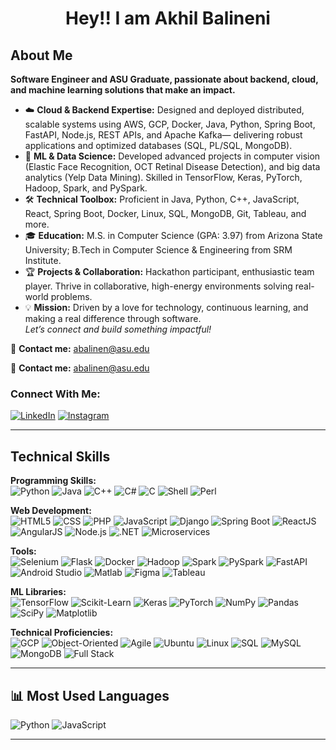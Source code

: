 <h1 align="center">Hey!! I am Akhil Balineni</h1>

## About Me
**Software Engineer and ASU Graduate, passionate about backend, cloud, and machine learning solutions that make an impact.**

- ☁️ **Cloud & Backend Expertise:** Designed and deployed distributed, scalable systems using AWS, GCP, Docker, Java, Python, Spring Boot, FastAPI, Node.js, REST APIs, and Apache Kafka— delivering robust applications and optimized databases (SQL, PL/SQL, MongoDB).
- 🤖 **ML & Data Science:** Developed advanced projects in computer vision (Elastic Face Recognition, OCT Retinal Disease Detection), and big data analytics (Yelp Data Mining). Skilled in TensorFlow, Keras, PyTorch, Hadoop, Spark, and PySpark.
- 🛠️ **Technical Toolbox:** Proficient in Java, Python, C++, JavaScript, React, Spring Boot, Docker, Linux, SQL, MongoDB, Git, Tableau, and more.
- 🎓 **Education:** M.S. in Computer Science (GPA: 3.97) from Arizona State University; B.Tech in Computer Science & Engineering from SRM Institute.
- 🏆 **Projects & Collaboration:** Hackathon participant, enthusiastic team player. Thrive in collaborative, high-energy environments solving real-world problems.
- 💡 **Mission:** Driven by a love for technology, continuous learning, and making a real difference through software.  
  *Let’s connect and build something impactful!*

🔹 **Contact me:** [abalinen@asu.edu](mailto:abalinen@asu.edu)

🔹 **Contact me:** [abalinen@asu.edu](mailto:abalinen@asu.edu)

### Connect With Me:
[![LinkedIn](https://img.shields.io/badge/-LinkedIn-blue?logo=linkedin&logoColor=white)](https://linkedin.com/in/akhil-balineni-a69a09206)
[![Instagram](https://img.shields.io/badge/-Instagram-red?logo=instagram&logoColor=white)](#)

---

## Technical Skills

**Programming Skills:**  
![Python](https://img.shields.io/badge/-Python-black?logo=python)
![Java](https://img.shields.io/badge/-Java-black?logo=java)
![C++](https://img.shields.io/badge/-C%2B%2B-black?logo=c%2B%2B)
![C#](https://img.shields.io/badge/-C%23-black?logo=c-sharp)
![C](https://img.shields.io/badge/-C-black?logo=c)
![Shell](https://img.shields.io/badge/-Shell-black?logo=gnu-bash)
![Perl](https://img.shields.io/badge/-Perl-black?logo=perl)

**Web Development:**  
![HTML5](https://img.shields.io/badge/-HTML5-black?logo=html5)
![CSS](https://img.shields.io/badge/-CSS-white?logo=css3)
![PHP](https://img.shields.io/badge/-PHP-black?logo=php)
![JavaScript](https://img.shields.io/badge/-JavaScript-black?logo=javascript)
![Django](https://img.shields.io/badge/-Django-black?logo=django)
![Spring Boot](https://img.shields.io/badge/-Springboot-black?logo=spring)
![ReactJS](https://img.shields.io/badge/-React-black?logo=react)
![AngularJS](https://img.shields.io/badge/-AngularJS-black?logo=angular)
![Node.js](https://img.shields.io/badge/-Node.js-black?logo=node.js)
![.NET](https://img.shields.io/badge/-.NET-black?logo=dotnet)
![Microservices](https://img.shields.io/badge/-Microservices-black?logo=docker)

**Tools:**  
![Selenium](https://img.shields.io/badge/-Selenium-black?logo=selenium)
![Flask](https://img.shields.io/badge/-Flask-white?logo=flask)
![Docker](https://img.shields.io/badge/-Docker-black?logo=docker)
![Hadoop](https://img.shields.io/badge/-Hadoop-black?logo=apachehadoop)
![Spark](https://img.shields.io/badge/-Spark-black?logo=apachespark)
![PySpark](https://img.shields.io/badge/-PySpark-black?logo=python)
![FastAPI](https://img.shields.io/badge/-FastAPI-black?logo=fastapi)
![Android Studio](https://img.shields.io/badge/-Android%20Studio-black?logo=androidstudio)
![Matlab](https://img.shields.io/badge/-Matlab-black?logo=matlab)
![Figma](https://img.shields.io/badge/-Figma-black?logo=figma)
![Tableau](https://img.shields.io/badge/-Tableau-black?logo=tableau)

**ML Libraries:**  
![TensorFlow](https://img.shields.io/badge/-Tensorflow-black?logo=tensorflow)
![Scikit-Learn](https://img.shields.io/badge/-Scikit--Learn-white?logo=scikit-learn)
![Keras](https://img.shields.io/badge/-Keras-black?logo=keras)
![PyTorch](https://img.shields.io/badge/-PyTorch-black?logo=pytorch)
![NumPy](https://img.shields.io/badge/-NumPy-black?logo=numpy)
![Pandas](https://img.shields.io/badge/-Pandas-black?logo=pandas)
![SciPy](https://img.shields.io/badge/-SciPy-black?logo=scipy)
![Matplotlib](https://img.shields.io/badge/-Matplotlib-black?logo=matplotlib)

**Technical Proficiencies:**  
![GCP](https://img.shields.io/badge/-GCP-black?logo=google-cloud)
![Object-Oriented](https://img.shields.io/badge/-OOP-black?logo=codewars)
![Agile](https://img.shields.io/badge/-Agile-black?logo=jira)
![Ubuntu](https://img.shields.io/badge/-Ubuntu-black?logo=ubuntu)
![Linux](https://img.shields.io/badge/-Linux-black?logo=linux)
![SQL](https://img.shields.io/badge/-SQL-black?logo=mysql)
![MySQL](https://img.shields.io/badge/-MySQL-black?logo=mysql)
![MongoDB](https://img.shields.io/badge/-MongoDB-black?logo=mongodb)
![Full Stack](https://img.shields.io/badge/-Full%20Stack%20Development-black?logo=github)


---
## 📊 Most Used Languages

![Python](https://img.shields.io/badge/-Python-black?logo=python)
![JavaScript](https://img.shields.io/badge/-JavaScript-black?logo=javascript)

---


